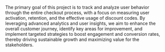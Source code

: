 The primary goal of this project is to track and analyze user behavior through the entire checkout process, with a focus on measuring user activation, retention, and the effective usage of discount codes. 
By leveraging advanced analytics and user insights, we aim to enhance the overall customer journey, identify key areas for improvement, and implement targeted strategies to boost engagement and conversion rates, 
thereby driving sustainable growth and maximizing value for the stakeholders.
